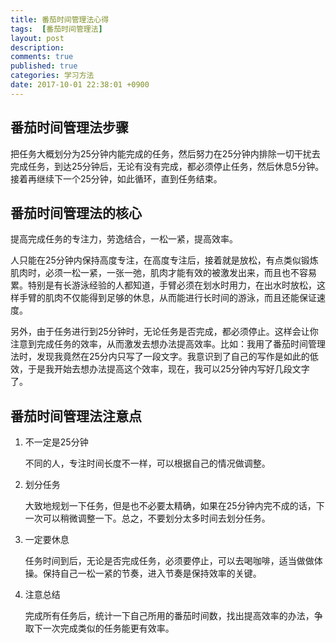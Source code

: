 ```yaml
---
title: 番茄时间管理法心得
tags:  [番茄时间管理法]
layout: post
description: 
comments: true
published: true
categories: 学习方法
date: 2017-10-01 22:38:01 +0900
---
```


## 番茄时间管理法步骤

把任务大概划分为25分钟内能完成的任务，然后努力在25分钟内排除一切干扰去完成任务，到达25分钟后，无论有没有完成，都必须停止任务，然后休息5分钟。接着再继续下一个25分钟，如此循环，直到任务结束。

## 番茄时间管理法的核心

提高完成任务的专注力，劳逸结合，一松一紧，提高效率。

人只能在25分钟内保持高度专注，在高度专注后，接着就是放松，有点类似锻炼肌肉时，必须一松一紧，一张一弛，肌肉才能有效的被激发出来，而且也不容易累。特别是有长游泳经验的人都知道，手臂必须在划水时用力，在出水时放松，这样手臂的肌肉不仅能得到足够的休息，从而能进行长时间的游泳，而且还能保证速度。

另外，由于任务进行到25分钟时，无论任务是否完成，都必须停止。这样会让你注意到完成任务的效率，从而激发去想办法提高效率。比如：我用了番茄时间管理法时，发现我竟然在25分内只写了一段文字。我意识到了自己的写作是如此的低效，于是我开始去想办法提高这个效率，现在，我可以25分钟内写好几段文字了。

## 番茄时间管理法注意点

1. 不一定是25分钟

    不同的人，专注时间长度不一样，可以根据自己的情况做调整。

1. 划分任务

    大致地规划一下任务，但是也不必要太精确，如果在25分钟内完不成的话，下一次可以稍微调整一下。总之，不要划分太多时间去划分任务。

1. 一定要休息

    任务时间到后，无论是否完成任务，必须要停止，可以去喝咖啡，适当做做体操。保持自己一松一紧的节奏，进入节奏是保持效率的关键。

1. 注意总结

    完成所有任务后，统计一下自己所用的番茄时间数，找出提高效率的办法，争取下一次完成类似的任务能更有效率。

